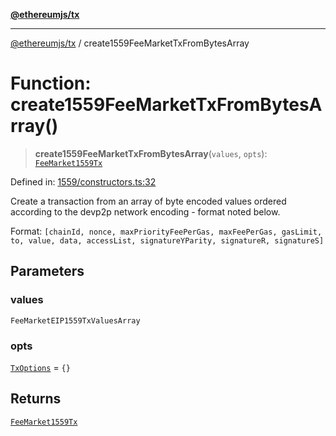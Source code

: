 [**@ethereumjs/tx**](../README.md)

***

[@ethereumjs/tx](../README.md) / create1559FeeMarketTxFromBytesArray

# Function: create1559FeeMarketTxFromBytesArray()

> **create1559FeeMarketTxFromBytesArray**(`values`, `opts`): [`FeeMarket1559Tx`](../classes/FeeMarket1559Tx.md)

Defined in: [1559/constructors.ts:32](https://github.com/Dargon789/ethereumjs-monorepo/blob/master/packages/tx/src/1559/constructors.ts#L32)

Create a transaction from an array of byte encoded values ordered according to the devp2p network encoding - format noted below.

Format: `[chainId, nonce, maxPriorityFeePerGas, maxFeePerGas, gasLimit, to, value, data,
accessList, signatureYParity, signatureR, signatureS]`

## Parameters

### values

`FeeMarketEIP1559TxValuesArray`

### opts

[`TxOptions`](../interfaces/TxOptions.md) = `{}`

## Returns

[`FeeMarket1559Tx`](../classes/FeeMarket1559Tx.md)
